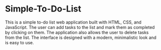 # Simple-To-Do-List
This is a simple to-do list web application built with HTML, CSS, and JavaScript. The user can add tasks to the list and mark them as completed by clicking on them. The application also allows the user to delete tasks from the list. The interface is designed with a modern, minimalistic look and is easy to use.
